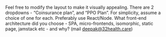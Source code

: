 Feel free to modify the layout to make it visually appealing.
There are 2 dropdowns - “Coinsurance plan”, and “PPO Plan”. For simplicity, assume a choice of one for each.
Preferably use React/Node.
What front-end architecture did you choose - SPA, micro-frontends, isomorphic, static page, jamstack etc - and why? (mail deepak@32health.care)
